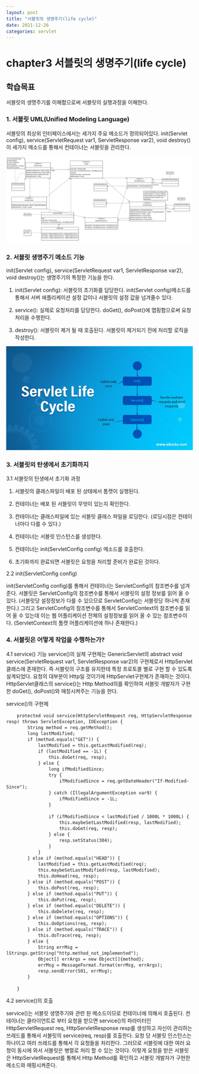 ```yaml
---
layout: post
title: "서블릿의 생명주기(life cycle)"
date: 2021-12-26
categories: servlet
---
```


# chapter3 서블릿의 생명주기(life cycle)

## 학습목표 

서블릿의 생명주기를 이해함으로써 서블릿의 실행과정을 이해한다. 

### 1. 서블릿 UML(Unified Modeling Language)
서블릿의 최상위 인터페이스에서는 세가지 주요 메소드가 정의되어있다. init(Servlet config), service(ServletRequest var1, ServletResponse var2), void destroy() 이 세가지 메소드를 통해서 컨테이너는 서블릿을 관리한다.

![서블릿 UML](/public/images/servlet-03-01.png)


### 2. 서블릿 생명주기 메소드 기능

init(Servlet config), service(ServletRequest var1, ServletResponse var2), void destroy()는 생명주기의 특정한 기능을 한다.

1) init(Servlet config): 서블릿의 초기화를 담당한다. init(Servlet config)메소드를 통해서 서버 애플리케이션 설정 값이나 서블릿의 설정 값을 넘겨줄수 있다. 

2) service(): 실제로 요청처리를 담당한다. doGet(), doPost()에 맵핑함으로써 요청처리을 수행한다.

3) destroy(): 서블릿이 제거 될 때 호출된다. 서블릿이 제거되기 전에 처리할 로직을 작성한다.

![서블릿 생명주기](/public/images/servlet-03-02.jpeg)

### 3. 서블릿의 탄생에서 초기화까지

3.1 서블릿의 탄생에서 초기화 과정

1) 서블릿의 클래스파일이 배포 된 상태에서 톰캣이 실행된다.

2) 컨테이너는 배포 된 서블릿이 무엇이 있는지 확인한다. 

<!--2)은 소스코드 확인필요 -->

3) 컨테이너는 클래스파일에 있는 서블릿 클래스 파일을 로딩한다. (로딩시점은 컨테이너마다 다를 수 있다.)

<!--3)은 소스코드 확인필요 -->

4) 컨테이너는 서블릿 인스턴스를 생성한다.

5) 컨테이너는 init(ServletConfig config) 메소드를 호출한다. 

6) 초기화까지 완료되면 서블릿은 요청을 처리할 준비가 완료된 것이다. 

2.2 init(ServletConfig config)

init(ServletConfig config)를 통해서 컨테이너는 ServletConfig의 참조변수를 넘겨준다. 서블릿은 ServletConfig의 참조변수를 통해서 서블릿의 설정 정보를 읽어 올 수 있다. (서블릿당 설정정보가 다를 수 있으므로 ServletConfig는 서블릿당 하나씩 존재한다.) 그리고 ServletConfig의 참조변수를 통해서 ServletContext의 참조변수를 읽어 올 수 있는데 이는 웹 어플리케이션 전체의 설정정보를 읽어 올 수 있는 참조변수이다. (ServletContext의 톰캣 어플리케이션에 하나 존재한다.)

### 4. 서블릿은 어떻게 작업을 수행하는가?

4.1 service() 기능
service()의 실제 구현체는 GenericServlet의 abstract void service(ServletRequest var1, ServletResponse var2)의 구현체로서 HttpServlet클래스에 존재한다. 즉 서블릿의 구조를 유지한테 특정 프로토콜 별로 구현 할 수 있도록 설계되었다. 요청의 대부분이 Http일 것이기에 HttpServlet구현체가 존재하는 것이다. HttpServlet클래스의 service()는 Http Method의를 확인하여 서블릿 개발자가 구현한 doGet(), doPost()와 매칭시켜주는 기능을 한다.

service()의 구현체
```
    protected void service(HttpServletRequest req, HttpServletResponse resp) throws ServletException, IOException {
        String method = req.getMethod();
        long lastModified;
        if (method.equals("GET")) {
            lastModified = this.getLastModified(req);
            if (lastModified == -1L) {
                this.doGet(req, resp);
            } else {
                long ifModifiedSince;
                try {
                    ifModifiedSince = req.getDateHeader("If-Modified-Since");
                } catch (IllegalArgumentException var9) {
                    ifModifiedSince = -1L;
                }

                if (ifModifiedSince < lastModified / 1000L * 1000L) {
                    this.maybeSetLastModified(resp, lastModified);
                    this.doGet(req, resp);
                } else {
                    resp.setStatus(304);
                }
            }
        } else if (method.equals("HEAD")) {
            lastModified = this.getLastModified(req);
            this.maybeSetLastModified(resp, lastModified);
            this.doHead(req, resp);
        } else if (method.equals("POST")) {
            this.doPost(req, resp);
        } else if (method.equals("PUT")) {
            this.doPut(req, resp);
        } else if (method.equals("DELETE")) {
            this.doDelete(req, resp);
        } else if (method.equals("OPTIONS")) {
            this.doOptions(req, resp);
        } else if (method.equals("TRACE")) {
            this.doTrace(req, resp);
        } else {
            String errMsg = lStrings.getString("http.method_not_implemented");
            Object[] errArgs = new Object[]{method};
            errMsg = MessageFormat.format(errMsg, errArgs);
            resp.sendError(501, errMsg);
        }

    }
```

4.2 service()의 호출

service()는 서블릿 생명주기와 관련 된 메소드이므로 컨테이너에 의해서 호출된다. 컨테이너는 클라이언트로 부터 요청을 받으면 service()의 파라미터인 HttpServletRequest req, HttpServletResponse resp를 생성하고 자신이 관리하는 쓰레드를 통해서 서블릿의 service(req, resp)를 호출한다. 요청 당 서블릿 인스턴스는 하나이고 여러 쓰레드를 통해서 각 요청들을 처리한다. 그러므로 서블릿에 대한 여러 요청이 동시에 와서 서블릿은 병렬로 처리 할 수 있는 것이다. 이렇게 요청을 받은 서블릿은 HttpServletRequest를 통해서 Http Method를 확인하고 서블릿 개발자가 구현한 메소드와 매핑시켜준다.
 
<!-- 

Java IO를 다시 보고 쓰기

4.3 HttpServletRequest

getInputStream()

getServerPort(), getLocalPort(). getRemotePort()의 차이점

4.4 HttpServletResponse

getOutputStream() -> Stream을 통한 파일 통신

요청디스패치 

```
RequestDispatrcher view = request.getRequestDispatcher("result.jsp");
view.forward(request, response);

```


3.3 response

### 5. 서블릿의 죽음 -->
